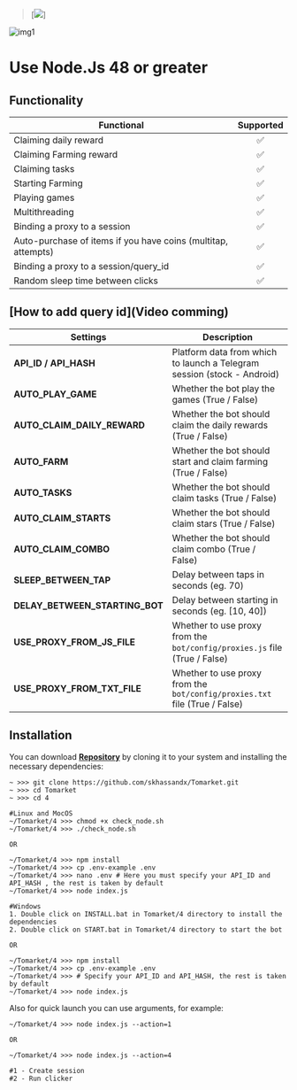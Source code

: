 > [<img src="https://img.shields.io/badge/Telegram-%40Me-orange">]

![img1](./.github/image/hero.png)

# Use Node.Js 48 or greater

## Functionality

| Functional                                                    | Supported |
| ------------------------------------------------------------- | :-------: |
| Claiming daily reward                                         |    ✅     |
| Claiming Farming reward                                       |    ✅     |
| Claiming tasks                                                |    ✅     |
| Starting Farming                                              |    ✅     |
| Playing games                                                 |    ✅     |
| Multithreading                                                |    ✅     |
| Binding a proxy to a session                                  |    ✅     |
| Auto-purchase of items if you have coins (multitap, attempts) |    ✅     |
| Binding a proxy to a session/query_id                         |    ✅     |
| Random sleep time between clicks                              |    ✅     |

## [How to add query id](Video comming)


| Settings                       | Description                                                                |
| ------------------------------ | -------------------------------------------------------------------------- |
| **API_ID / API_HASH**          | Platform data from which to launch a Telegram session (stock - Android)    |
| **AUTO_PLAY_GAME**             | Whether the bot play the games (True / False)                              |
| **AUTO_CLAIM_DAILY_REWARD**    | Whether the bot should claim the daily rewards (True / False)              |
| **AUTO_FARM**                  | Whether the bot should start and claim farming (True / False)              |
| **AUTO_TASKS**                 | Whether the bot should claim tasks (True / False)                          |
| **AUTO_CLAIM_STARTS**          | Whether the bot should claim stars (True / False)                          |
| **AUTO_CLAIM_COMBO**           | Whether the bot should claim combo (True / False)                          |
| **SLEEP_BETWEEN_TAP**          | Delay between taps in seconds (eg. 70)                                     |
| **DELAY_BETWEEN_STARTING_BOT** | Delay between starting in seconds (eg. [10, 40])                           |
| **USE_PROXY_FROM_JS_FILE**     | Whether to use proxy from the `bot/config/proxies.js` file (True / False)  |
| **USE_PROXY_FROM_TXT_FILE**    | Whether to use proxy from the `bot/config/proxies.txt` file (True / False) |

## Installation

You can download [**Repository**](https://github.com/skhassandx/Tomarket) by cloning it to your system and installing the necessary dependencies:

```shell
~ >>> git clone https://github.com/skhassandx/Tomarket.git
~ >>> cd Tomarket
~ >>> cd 4

#Linux and MocOS
~/Tomarket/4 >>> chmod +x check_node.sh
~/Tomarket/4 >>> ./check_node.sh

OR

~/Tomarket/4 >>> npm install
~/Tomarket/4 >>> cp .env-example .env
~/Tomarket/4 >>> nano .env # Here you must specify your API_ID and API_HASH , the rest is taken by default
~/Tomarket/4 >>> node index.js

#Windows
1. Double click on INSTALL.bat in Tomarket/4 directory to install the dependencies
2. Double click on START.bat in Tomarket/4 directory to start the bot

OR

~/Tomarket/4 >>> npm install
~/Tomarket/4 >>> cp .env-example .env
~/Tomarket/4 >>> # Specify your API_ID and API_HASH, the rest is taken by default
~/Tomarket/4 >>> node index.js
```

Also for quick launch you can use arguments, for example:

```shell
~/Tomarket/4 >>> node index.js --action=1

OR

~/Tomarket/4 >>> node index.js --action=4

#1 - Create session
#2 - Run clicker
```
